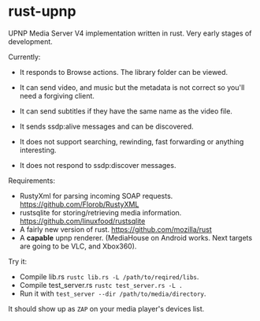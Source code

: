 rust-upnp
=========

UPNP Media Server V4 implementation written in rust.
Very early stages of development. 

Currently:

- It responds to Browse actions. The library folder can be viewed.
- It can send video, and music but the metadata is not correct so you'll need a forgiving client.
- It can send subtitles if they have the same name as the video file.
- It sends ssdp:alive messages and can be discovered.

- It does not support searching, rewinding, fast forwarding or anything interesting.
- It does not respond to ssdp:discover messages. 


Requirements: 

- RustyXml for parsing incoming SOAP requests. https://github.com/Florob/RustyXML
- rustsqlite for storing/retrieving media information. https://github.com/linuxfood/rustsqlite
- A fairly new version of rust. https://github.com/mozilla/rust
- A **capable** upnp renderer. (MediaHouse on Android works. Next targets are going to be VLC, and Xbox360).

Try it:

- Compile lib.rs `rustc lib.rs -L /path/to/reqired/libs`.
- Compile test_server.rs `rustc test_server.rs -L .`
- Run it with `test_server --dir /path/to/media/directory`.

It should show up as `ZAP` on your media player's devices list.
